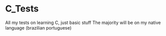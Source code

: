 # C_Tests
All my tests on learning C, just basic stuff
The majority will be on my native language (brazilian portuguese)
